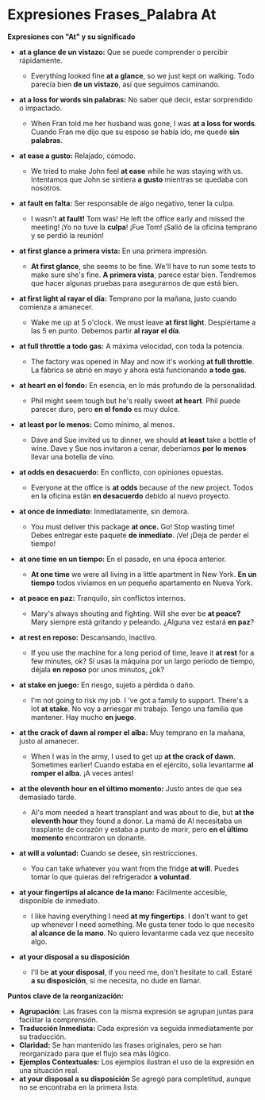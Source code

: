 # Expresiones Frases_Palabra At



**Expresiones con "At" y su significado**

*   **at a glance   de un vistazo:** Que se puede comprender o percibir rápidamente.
    *   Everything looked fine **at a glance**, so we just kept on walking.   Todo parecía bien **de un vistazo**, así que seguimos caminando.

*   **at a loss for words   sin palabras:** No saber qué decir, estar sorprendido o impactado.
    *   When Fran told me her husband was gone, I was **at a loss for words**.   Cuando Fran me dijo que su esposo se había ido, me quedé **sin palabras**.

*   **at ease   a gusto:** Relajado, cómodo.
    *   We tried to make John feel **at ease** while he was staying with us.   Intentamos que John se sintiera **a gusto** mientras se quedaba con nosotros.

*   **at fault   en falta:** Ser responsable de algo negativo, tener la culpa.
    *   I wasn't **at fault!** Tom was! He left the office early and missed the meeting!   ¡Yo no tuve la **culpa**! ¡Fue Tom! ¡Salió de la oficina temprano y se perdió la reunión!

*   **at first glance   a primera vista:** En una primera impresión.
    *   **At first glance**, she seems to be fine. We'll have to run some tests to make sure she's fine.   **A primera vista**, parece estar bien. Tendremos que hacer algunas pruebas para asegurarnos de que está bien.

*   **at first light   al rayar el día:** Temprano por la mañana, justo cuando comienza a amanecer.
    *   Wake me up at 5 o'clock. We must leave **at first light**.   Despiértame a las 5 en punto. Debemos partir **al rayar el día**.

*   **at full throttle   a todo gas:** A máxima velocidad, con toda la potencia.
    *   The factory was opened in May and now it's working **at full throttle**.   La fábrica se abrió en mayo y ahora está funcionando **a todo gas**.

*   **at heart   en el fondo:** En esencia, en lo más profundo de la personalidad.
    *   Phil might seem tough but he's really sweet **at heart**.   Phil puede parecer duro, pero **en el fondo** es muy dulce.

*   **at least   por lo menos:** Como mínimo, al menos.
    *   Dave and Sue invited us to dinner, we should **at least** take a bottle of wine.   Dave y Sue nos invitaron a cenar, deberíamos **por lo menos** llevar una botella de vino.

*   **at odds   en desacuerdo:** En conflicto, con opiniones opuestas.
    *   Everyone at the office is **at odds** because of the new project.   Todos en la oficina están **en desacuerdo** debido al nuevo proyecto.

*   **at once   de inmediato:** Inmediatamente, sin demora.
    *   You must deliver this package **at once.** Go! Stop wasting time!   Debes entregar este paquete **de inmediato**. ¡Ve! ¡Deja de perder el tiempo!

*   **at one time   en un tiempo:** En el pasado, en una época anterior.
    *   **At one time** we were all living in a little apartment in New York.   **En un tiempo** todos vivíamos en un pequeño apartamento en Nueva York.

*   **at peace   en paz:** Tranquilo, sin conflictos internos.
    *   Mary's always shouting and fighting. Will she ever be **at peace?**   Mary siempre está gritando y peleando. ¿Alguna vez estará **en paz**?

*   **at rest   en reposo:** Descansando, inactivo.
    *   If you use the machine for a long period of time, leave it **at rest** for a few minutes, ok?   Si usas la máquina por un largo período de tiempo, déjala **en reposo** por unos minutos, ¿ok?

*   **at stake   en juego:** En riesgo, sujeto a pérdida o daño.
    *   I'm not going to risk my job. I 've got a family to support. There's a lot **at stake**.   No voy a arriesgar mi trabajo. Tengo una familia que mantener. Hay mucho **en juego**.

*   **at the crack of dawn   al romper el alba:** Muy temprano en la mañana, justo al amanecer.
    *   When I was in the army, I used to get up **at the crack of dawn**. Sometimes earlier!   Cuando estaba en el ejército, solía levantarme **al romper el alba**. ¡A veces antes!

*   **at the eleventh hour   en el último momento:** Justo antes de que sea demasiado tarde.
    *   Al's mom needed a heart transplant and was about to die, but **at the eleventh hour** they found a donor.   La mamá de Al necesitaba un trasplante de corazón y estaba a punto de morir, pero **en el último momento** encontraron un donante.

*   **at will   a voluntad:** Cuando se desee, sin restricciones.
    *   You can take whatever you want from the fridge **at will**.   Puedes tomar lo que quieras del refrigerador **a voluntad**.

*   **at your fingertips   al alcance de la mano:** Fácilmente accesible, disponible de inmediato.
    *   I like having everything I need **at my fingertips**. I don't want to get up whenever I need something.   Me gusta tener todo lo que necesito **al alcance de la mano**. No quiero levantarme cada vez que necesito algo.

*   **at your disposal   a su disposición**
    * I'll be **at your disposal**, if you need me, don't hesitate to call.   Estaré **a su disposición**, si me necesita, no dude en llamar.

**Puntos clave de la reorganización:**

*   **Agrupación:** Las frases con la misma expresión se agrupan juntas para facilitar la comprensión.
*   **Traducción Inmediata:** Cada expresión va seguida inmediatamente por su traducción.
*   **Claridad:** Se han mantenido las frases originales, pero se han reorganizado para que el flujo sea más lógico.
*   **Ejemplos Contextuales:** Los ejemplos ilustran el uso de la expresión en una situación real.
*  **at your disposal  a su disposición** Se agregó para completitud, aunque no se encontraba en la primera lista.
